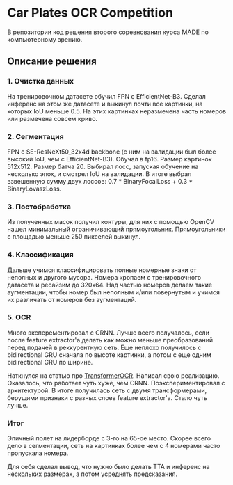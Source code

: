  # Car Plates OCR Competition

В репозитории код решения второго соревнования курса MADE по компьютерному зрению.

## Описание решения

### 1. Очистка данных

На тренировочном датасете обучил FPN с EfficientNet-B3. Сделал инференс на этом же датасете и выкинул почти все картинки, на которых IoU меньше 0.5. На этих картинках неразмечена часть номеров или размечена совсем криво.

### 2. Сегментация

FPN с SE-ResNeXt50_32x4d backbone (с ним на валидации был более высокий IoU, чем с EfficientNet-B3). Обучал в fp16. Размер картинок 512x512. Размер батча 20.
Выбирал лосс, запуская обучение на несколько эпох, и смотрел IoU на валидации. В итоге выбрал взвешенную сумму двух лоссов: 0.7 * BinaryFocalLoss + 0.3 * BinaryLovaszLoss.

### 3. Постобработка

Из полученных масок получил контуры, для них с помощью OpenCV нашел минимальный ограничивающий прямоугольник. Прямоугольники с площадью меньше 250 пикселей выкинул.

### 4. Классификация

Дальше учимся классифицировать полные номерные знаки от неполных и другого мусора. Номера кропаем с тренировочного датасета и ресайзим до 320x64. Над частью номеров делаем такие аугментации, чтобы номер был неполным и/или повернутым и учимся их различать от номеров без аугментаций.

### 5. OCR

Много эксперементировал c CRNN. Лучше всего получалось, если после feature extractor'a делать как можно меньше преобразований перед подачей в реккурентную сеть. Еще неплохо получилось с bidirectional GRU сначала по высоте картинки, а потом с еще одним bidirectional GRU по ширине.

Наткнулся на статью про [TransformerOCR](https://arxiv.org/abs/2003.08077v3). 
Написал свою реализацию. Оказалось, что работает чуть хуже, чем CRNN.
Поэкспериментировал с архитектурой. В итоге получилась сеть с двумя трансформерами, берущими признаки с разных слоев feature extractor'a. Стало чуть лучше.

### Итог

Эпичный полет на лидерборде с 3-го на 65-ое место.
Скорее всего дело в сегментации, сеть на картинках более чем с 4 номерами часто пропускала номера.

Для себя сделал вывод, что нужно было делать TTA и инференс на нескольких размерах, а потом усреднять предсказания.
